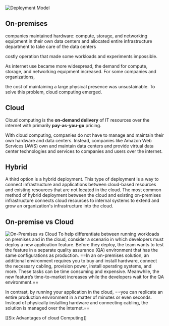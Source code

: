 ![Deployment Model](deploymentModels.jpg)

## On-premises

companies maintained hardware: compute, storage, and networking equipment in their own data centers and allocated entire infrastructure department  to take care of the data centers

costly operation that made some workloads and experiments impossible.

As internet use became more widespread, the demand for compute, storage, and networking equipment increased. For some companies and organizations, 

the cost of maintaining a large physical presence was unsustainable. To solve this problem, cloud computing emerged.

## Cloud

Cloud computing is the **on-demand delivery** of IT resources over the internet with primarily **pay-as-you-go** pricing. 

With cloud computing, companies do not have to manage and maintain their own hardware and data centers. Instead, companies like Amazon Web Services (AWS) own and maintain data centers and provide virtual data center technologies and services to companies and users over the internet.


## Hybrid

A third option is a hybrid deployment. This type of deployment is a way to connect infrastructure and applications between cloud-based resources and existing resources that are not located in the cloud. The most common method of hybrid deployment between the cloud and existing on-premises infrastructure connects cloud resources to internal systems to extend and grow an organization's infrastructure into the cloud.


## On-premise vs Cloud
![On-Premises vs Cloud](On-premises_vs_Cloud.jpg)
To help differentiate between running workloads on premises and in the cloud, consider a scenario in which developers must deploy a new application feature. Before they deploy, the team wants to test the feature in a separate quality assurance (QA) environment that has the same configurations as production. ==In an on-premises solution, an additional environment requires you to buy and install hardware, connect the necessary cabling, provision power, install operating systems, and more. These tasks can be time consuming and expensive. Meanwhile, the new feature’s time-to-market increases while the developers wait for the QA environment.== 

In contrast, by running your application in the cloud, ==you can replicate an entire production environment in a matter of minutes or even seconds. Instead of physically installing hardware and connecting cabling, the solution is managed over the internet.==

[[Six Advantages of cloud Computing]]